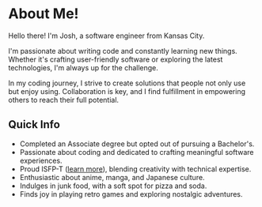 # About Me!

Hello there! I'm Josh, a software engineer from Kansas City.

I'm passionate about writing code and constantly learning new things. Whether it's crafting user-friendly software or exploring the latest technologies, I'm always up for the challenge.

In my coding journey, I strive to create solutions that people not only use but enjoy using. Collaboration is key, and I find fulfillment in empowering others to reach their full potential.

## Quick Info

* Completed an Associate degree but opted out of pursuing a Bachelor's.
* Passionate about coding and dedicated to crafting meaningful software experiences.
* Proud ISFP-T ([learn more](https://www.16personalities.com/isfp-personality)), blending creativity with technical expertise.
* Enthusiastic about anime, manga, and Japanese culture.
* Indulges in junk food, with a soft spot for pizza and soda.
* Finds joy in playing retro games and exploring nostalgic adventures.
